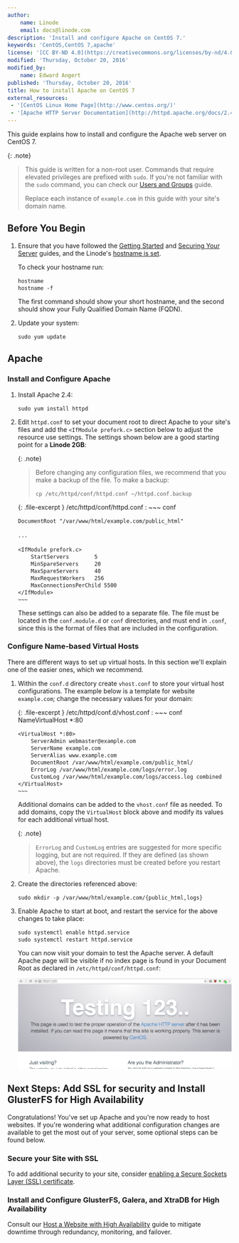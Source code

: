 ```yaml
---
author:
    name: Linode
    email: docs@linode.com
description: 'Install and configure Apache on CentOS 7.'
keywords: 'CentOS,CentOS 7,apache'
license: '[CC BY-ND 4.0](https://creativecommons.org/licenses/by-nd/4.0)'
modified: 'Thursday, October 20, 2016'
modified_by:
    name: Edward Angert
published: 'Thursday, October 20, 2016'
title: How to install Apache on CentOS 7
external_resources:
 - '[CentOS Linux Home Page](http://www.centos.org/)'
 - '[Apache HTTP Server Documentation](http://httpd.apache.org/docs/2.4/)'
---
```


This guide explains how to install and configure the Apache web server on CentOS 7.

{: .note}
>
>This guide is written for a non-root user. Commands that require elevated privileges are prefixed with `sudo`. If you're not familiar with the `sudo` command, you can check our [Users and Groups](/docs/tools-reference/linux-users-and-groups) guide.
>
>Replace each instance of `example.com` in this guide with your site's domain name.

## Before You Begin

1.  Ensure that you have followed the [Getting Started](/docs/getting-started) and [Securing Your Server](/docs/security/securing-your-server) guides, and the Linode's [hostname is set](/docs/getting-started#setting-the-hostname).

    To check your hostname run:

        hostname
        hostname -f

    The first command should show your short hostname, and the second should show your Fully Qualified Domain Name (FQDN).

2.  Update your system:

        sudo yum update

## Apache

### Install and Configure Apache

1.  Install Apache 2.4:

        sudo yum install httpd

2.  Edit `httpd.conf` to set your document root to direct Apache to your site's files and add the `<IfModule prefork.c>` section below to adjust the resource use settings. The settings shown below are a good starting point for a **Linode 2GB**:

    {: .note}
    >
    > Before changing any configuration files, we recommend that you make a backup of the file. To make a backup:
    >
    >     cp /etc/httpd/conf/httpd.conf ~/httpd.conf.backup

    {: .file-excerpt }
    /etc/httpd/conf/httpd.conf
    :   ~~~ conf

        DocumentRoot "/var/www/html/example.com/public_html"
        
        ...
        
        <IfModule prefork.c>
            StartServers        5
            MinSpareServers     20
            MaxSpareServers     40
            MaxRequestWorkers   256
            MaxConnectionsPerChild 5500
        </IfModule>
        ~~~

    These settings can also be added to a separate file. The file must be located in the `conf.module.d` or `conf` directories, and must end in `.conf`, since this is the format of files that are included in the configuration.

### Configure Name-based Virtual Hosts

There are different ways to set up virtual hosts. In this section we'll explain one of the easier ones, which we recommend.

1.  Within the `conf.d` directory create `vhost.conf` to store your virtual host configurations. The example below is a template for website `example.com`; change the necessary values for your domain:

    {: .file-excerpt }
    /etc/httpd/conf.d/vhost.conf
    :   ~~~ conf
        NameVirtualHost *:80
        
        <VirtualHost *:80>
            ServerAdmin webmaster@example.com
            ServerName example.com
            ServerAlias www.example.com
            DocumentRoot /var/www/html/example.com/public_html/
            ErrorLog /var/www/html/example.com/logs/error.log
            CustomLog /var/www/html/example.com/logs/access.log combined
        </VirtualHost>
        ~~~

    Additional domains can be added to the `vhost.conf` file as needed. To add domains, copy the `VirtualHost` block above and modify its values for each additional virtual host.

    {: .note}
    >
    >`ErrorLog` and `CustomLog` entries are suggested for more specific logging, but are not required. If they are defined (as shown above), the `logs` directories must be created before you restart Apache.

2.  Create the directories referenced above:

        sudo mkdir -p /var/www/html/example.com/{public_html,logs}

3.  Enable Apache to start at boot, and restart the service for the above changes to take place:

        sudo systemctl enable httpd.service
        sudo systemctl restart httpd.service

    You can now visit your domain to test the Apache server. A default Apache page will be visible if no index page is found in your Document Root as declared in `/etc/httpd/conf/httpd.conf`:

    ![Apache on CentOS 7 Welcome Screen](/docs/assets/centos7-apache-welcome.png "Welcome to Apache on CentOS 7")

## Next Steps: Add SSL for security and Install GlusterFS for High Availability

Congratulations! You've set up Apache and you're now ready to host websites. If you're wondering what additional configuration changes are available to get the most out of your server, some optional steps can be found below.

### Secure your Site with SSL

To add additional security to your site, consider [enabling a Secure Sockets Layer (SSL) certificate](https://www.linode.com/docs/security/ssl/ssl-apache2-centos).

### Install and Configure GlusterFS, Galera, and XtraDB for High Availability

Consult our [Host a Website with High Availability](https://www.linode.com/docs/websites/host-a-website-with-high-availability) guide to mitigate downtime through redundancy, monitoring, and failover.

